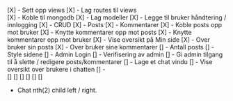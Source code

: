 [X]  -   Sett opp views
[X]  -   Lag routes til views   
[X]  -   Koble til mongodb
[X]  -   Lag modeller
[X]  -   Legge til bruker håndtering / innlogging
[X]  -   CRUD
    [X] - Posts
    [X] - Kommentarer
[X]  -   Koble posts opp mot bruker
[X]  -   Knytte kommentarer opp mot posts
[X]  -   Knytte kommentarer opp mot bruker
[X]  -   Vise oversikt på Min side
    [X] - Over bruker sin posts
    [X] - Over bruker sine kommentarer
    [] - Antall posts
[]  -   Style sidene 
[]  -   Admin Login
[]  -   Verifisering av admin
[]  -   Gi admin tilgang til å slette / redigere posts/kommentarer
[]  -   Lage et chat vindu
[]  -   Vise oversikt over brukere i chatten
[]  -   
[]
[]
[]
[]
[]
[]

* Chat nth(2) child left / right.